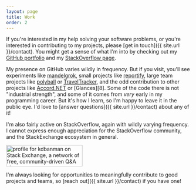 ```yaml
---
layout: page
title: Work
order: 2
---
```


If you're interested in my help solving your software problems, or you're interested in contributing to my projects, please [get in touch]({{ site.url }}/contact).  You might get a sense of what I'm into by checking out my [GitHub portfolio][1] and my [StackOverflow page](http://stackexchange.com/users/4101827).

My presence on GitHub varies wildly in frequency.  But if you visit, you'll see experiments like [mandelgrok][2], small projects like [reportify][4], large team projects like [polyball][5] or [TravelTracker][6], and the odd contribution to other projects like [Accord.NET][7] or [Glances][8].  Some of the code there is not "industrial strength", and some of it comes from *very* early in my programming career.  But it's how I learn, so I'm happy to leave it in the public eye.  I'd love to [answer questions]({{ site.url }}/contact) about any of it!

I'm also fairly active on StackOverflow, again with wildly varying frequency.  I cannot express enough appreciation for the StackOverflow community, and the StackExchange ecosystem in general.

<a href="http://stackexchange.com/users/4101827">
<img src="http://stackexchange.com/users/flair/4101827.png" width="208" height="58" alt="profile for kdbanman on Stack Exchange, a network of free, community-driven Q&amp;A sites" title="profile for kdbanman on Stack Exchange, a network of free, community-driven Q&amp;A sites">
</a>

I'm always looking for opportunities to meaningfully contribute to good projects and teams, so [reach out]({{ site.url }}/contact) if you have one!

  [1]: https://github.com/kdbanman
  [2]: http://kdbanman.github.io/mandelgrok/
  [3]: http://kdbanman.github.io/d3RPS/squareRPS.html
  [4]: https://github.com/kdbanman/reportify
  [5]: https://github.com/polyball/polyball
  [6]: https://github.com/TravelTracker
  [7]: https://github.com/accord-net/framework
